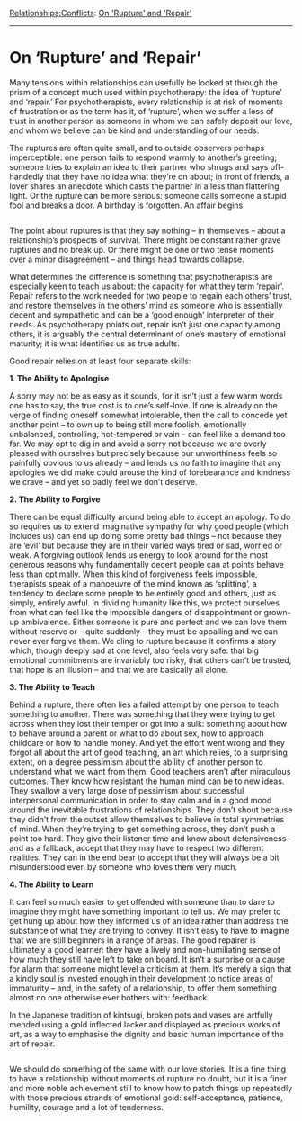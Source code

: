 [Relationships:](https://www.theschooloflife.com/thebookoflife/category/relationships/)[Conflicts](https://www.theschooloflife.com/thebookoflife/category/relationships/conflicts/): [On 'Rupture' and 'Repair'](https://www.theschooloflife.com/thebookoflife/on-rupture-and-repair/)

* * *

# On ‘Rupture’ and ‘Repair’

Many tensions within relationships can usefully be looked at through the prism of a concept much used within psychotherapy: the idea of ‘rupture’ and ‘repair.’ For psychotherapists, every relationship is at risk of moments of frustration or as the term has it, of ‘rupture’, when we suffer a loss of trust in another person as someone in whom we can safely deposit our love, and whom we believe can be kind and understanding of our needs.

The ruptures are often quite small, and to outside observers perhaps imperceptible: one person fails to respond warmly to another’s greeting; someone tries to explain an idea to their partner who shrugs and says off-handedly that they have no idea what they’re on about; in front of friends, a lover shares an anecdote which casts the partner in a less than flattering light. Or the rupture can be more serious: someone calls someone a stupid fool and breaks a door. A birthday is forgotten. An affair begins.

<figure class="aligncenter"><img src="https://www.theschooloflife.com/thebookoflife/wp-content/uploads/2019/10/kintsugi-20170727100805850_web.jpg" alt="" class="wp-image-23695" srcset="https://www.theschooloflife.com/thebookoflife/wp-content/uploads/2019/10/kintsugi-20170727100805850_web.jpg 818w, https://www.theschooloflife.com/thebookoflife/wp-content/uploads/2019/10/kintsugi-20170727100805850_web-300x183.jpg 300w, https://www.theschooloflife.com/thebookoflife/wp-content/uploads/2019/10/kintsugi-20170727100805850_web-768x469.jpg 768w" sizes="(max-width: 818px) 100vw, 818px"></figure>

The point about ruptures is that they say nothing – in themselves – about a relationship’s prospects of survival. There might be constant rather grave ruptures and no break up. Or there might be one or two tense moments over a minor disagreement – and things head towards collapse.

What determines the difference is something that psychotherapists are especially keen to teach us about: the capacity for what they term ‘repair’. Repair refers to the work needed for two people to regain each others’ trust, and restore themselves in the others’ mind as someone who is essentially decent and sympathetic and can be a ‘good enough’ interpreter of their needs. As psychotherapy points out, repair isn’t just one capacity among others, it is arguably the central determinant of one’s mastery of emotional maturity; it is what identifies us as true adults.

Good repair relies on at least four separate skills:

**1. The Ability to Apologise**

A sorry may not be as easy as it sounds, for it isn’t just a few warm words one has to say, the true cost is to one’s self-love. If one is already on the verge of finding oneself somewhat intolerable, then the call to concede yet another point – to own up to being still more foolish, emotionally unbalanced, controlling, hot-tempered or vain – can feel like a demand too far. We may opt to dig in and avoid a sorry not because we are overly pleased with ourselves but precisely because our unworthiness feels so painfully obvious to us already – and lends us no faith to imagine that any apologies we did make could arouse the kind of forebearance and kindness we crave – and yet so badly feel we don’t deserve.&nbsp;

**2. The Ability to Forgive**

There can be equal difficulty around being able to accept an apology. To do so requires us to extend imaginative sympathy for why good people (which includes us) can end up doing some pretty bad things – not because they are ‘evil’ but because they are in their varied ways tired or sad, worried or weak. A forgiving outlook lends us energy to look around for the most generous reasons why fundamentally decent people can at points behave less than optimally. When this kind of forgiveness feels impossible, therapists speak of a manoeuvre of the mind known as ‘splitting’, a tendency to declare some people to be entirely good and others, just as simply, entirely awful. In dividing humanity like this, we protect ourselves from what can feel like the impossible dangers of disappointment or grown-up ambivalence. Either someone is pure and perfect and we can love them without reserve or – quite suddenly – they must be appalling and we can never ever forgive them. We cling to rupture because it confirms a story which, though deeply sad at one level, also feels very safe: that big emotional commitments are invariably too risky, that others can’t be trusted, that hope is an illusion – and that we are basically all alone.&nbsp;

**3. The Ability to Teach**

Behind a rupture, there often lies a failed attempt by one person to teach something to another. There was something that they were trying to get across when they lost their temper or got into a sulk: something about how to behave around a parent or what to do about sex, how to approach childcare or how to handle money. And yet the effort went wrong and they forgot all about the art of good teaching, an art which relies, to a surprising extent, on a degree pessimism about the ability of another person to understand what we want from them. Good teachers aren’t after miraculous outcomes. They know how resistant the human mind can be to new ideas. They swallow a very large dose of pessimism about successful interpersonal communication in order to stay calm and in a good mood around the inevitable frustrations of relationships. They don’t shout because they didn’t from the outset allow themselves to believe in total symmetries of mind. When they’re trying to get something across, they don’t push a point too hard. They give their listener time and know about defensiveness – and as a fallback, accept that they may have to respect two different realities. They can in the end bear to accept that they will always be a bit misunderstood even by someone who loves them very much.

**4. The Ability to Learn**

It can feel so much easier to get offended with someone than to dare to imagine they might have something important to tell us. We may prefer to get hung up about how they informed us of an idea rather than address the substance of what they are trying to convey. It isn’t easy to have to imagine that we are still beginners in a range of areas. The good repairer is ultimately a good learner: they have a lively and non-humiliating sense of how much they still have left to take on board. It isn’t a surprise or a cause for alarm that someone might level a criticism at them. It’s merely a sign that a kindly soul is invested enough in their development to notice areas of immaturity – and, in the safety of a relationship, to offer them something almost no one otherwise ever bothers with: feedback.

In the Japanese tradition of kintsugi, broken pots and vases are artfully mended using a gold inflected lacker and displayed as precious works of art, as a way to emphasise the dignity and basic human importance of the art of repair.

<figure class="aligncenter"><img src="https://www.theschooloflife.com/thebookoflife/wp-content/uploads/2019/10/ab.jpg" alt="" class="wp-image-23701" srcset="https://www.theschooloflife.com/thebookoflife/wp-content/uploads/2019/10/ab.jpg 669w, https://www.theschooloflife.com/thebookoflife/wp-content/uploads/2019/10/ab-300x200.jpg 300w" sizes="(max-width: 669px) 100vw, 669px"></figure>

We should do something of the same with our love stories. It is a fine thing to have a relationship without moments of rupture no doubt, but it is a finer and more noble achievement still to know how to patch things up repeatedly with those precious strands of emotional gold: self-acceptance, patience, humility, courage and a lot of tenderness.
